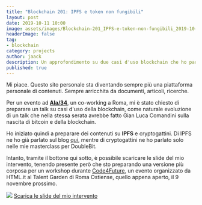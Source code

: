 ```yaml
---
title: "Blockchain 201: IPFS e token non fungibili"
layout: post
date: 2019-10-11 10:00
image: assets/images/Blockchain-201_IPFS-e-token-non-fungibili_2019-10-10_cover.png
headerImage: false
tag:
- blockchain
category: projects
author: jaack
description: Un approfondimento su due casi d'uso blockchain che ho particolarmente a cuore
published: true
---
```


Mi piace. Questo sito personale sta diventando sempre più una piattaforma
personale di contenuti. Sempre arricchita da documenti, articoli, ricerche.

Per un evento ad [**Ala/34**](https://ala34.com), un co-working a Roma, mi è stato chiesto di preparare
un talk su casi d'uso della blockchain, come naturale evoluzione di un talk che
nella stessa serata avrebbe fatto Gian Luca Comandini sulla nascita di bitcoin e
della blockchain.

Ho iniziato quindi a preparare dei contenuti su **IPFS** e cryptogattini. Di
IPFS ne ho già parlato sul blog [qui](https://jaack.me/filecoin-update-q2-q3-2019/),
mentre di cryptogattini ne ho parlato solo nelle mie masterclass per DoubleBit.

Intanto, tramite il bottone qui sotto, è possibile scaricare le slide del mio intervento,
tenendo presente però che sto preparando una versione più corposa per un workshop
durante [Code4Future](https://www.code4future.it), un evento organizzato da HTML.it
al Talent Garden di Roma Ostiense, quello appena aperto, il 9 novembre prossimo.

<img class="image" src="{{site.url}}/assets/images/Blockchain-201_IPFS-e-token-non-fungibili_2019-10-10_cover.png" />
<a class="link" href="{{site.url}}/assets/docs/Blockchain-201_IPFS-e-token-non-fungibili_2019-10-10.pdf">
Scarica le slide del mio intervento</a>
